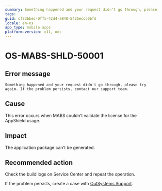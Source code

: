 ```yaml
---
summary: Something happened and your request didn't go through, please try again. If the problem persists, contact our support team.
tags:
guid: cf23bbec-0ff5-42d4-a848-5425eccc0bfd
locale: en-us
app_type: mobile apps
platform-version: o11, odc
---
```


# OS-MABS-SHLD-50001

## Error message

`Something happened and your request didn't go through, please try again. If the problem persists, contact our support team.`

## Cause

This error occurs when MABS couldn't validate the license for the AppShield usage.

## Impact

The application package can't be generated.

## Recommended action

Check the build logs on Service Center and repeat the operation.

If the problem persists, create a case with [OutSystems Support](https://www.outsystems.com/support/portal/open-support-case?ErrorCode=OS-MABS-SHLD-50001).
